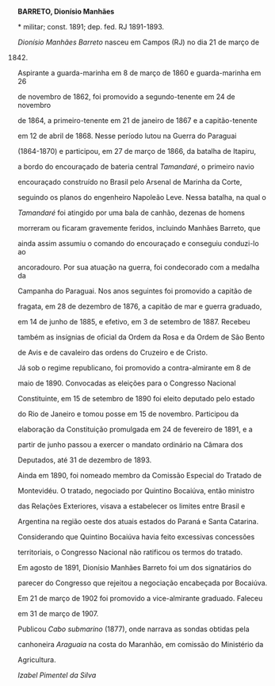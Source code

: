 **BARRETO, Dionísio Manhães**



\* militar; const. 1891; dep. fed. RJ 1891-1893.



*Dionísio Manhães Barreto* nasceu em Campos (RJ) no dia 21 de março de

1842.



Aspirante a guarda-marinha em 8 de março de 1860 e guarda-marinha em 26

de novembro de 1862, foi promovido a segundo-tenente em 24 de novembro

de 1864, a primeiro-tenente em 21 de janeiro de 1867 e a capitão-tenente

em 12 de abril de 1868. Nesse período lutou na Guerra do Paraguai

(1864-1870) e participou, em 27 de março de 1866, da batalha de Itapiru,

a bordo do encouraçado de bateria central *Tamandaré*, o primeiro navio

encouraçado construído no Brasil pelo Arsenal de Marinha da Corte,

seguindo os planos do engenheiro Napoleão Leve. Nessa batalha, na qual o

*Tamandaré* foi atingido por uma bala de canhão, dezenas de homens

morreram ou ficaram gravemente feridos, incluindo Manhães Barreto, que

ainda assim assumiu o comando do encouraçado e conseguiu conduzi-lo ao

ancoradouro. Por sua atuação na guerra, foi condecorado com a medalha da

Campanha do Paraguai. Nos anos seguintes foi promovido a capitão de

fragata, em 28 de dezembro de 1876, a capitão de mar e guerra graduado,

em 14 de junho de 1885, e efetivo, em 3 de setembro de 1887. Recebeu

também as insígnias de oficial da Ordem da Rosa e da Ordem de São Bento

de Avis e de cavaleiro das ordens do Cruzeiro e de Cristo.



Já sob o regime republicano, foi promovido a contra-almirante em 8 de

maio de 1890. Convocadas as eleições para o Congresso Nacional

Constituinte, em 15 de setembro de 1890 foi eleito deputado pelo estado

do Rio de Janeiro e tomou posse em 15 de novembro. Participou da

elaboração da Constituição promulgada em 24 de fevereiro de 1891, e a

partir de junho passou a exercer o mandato ordinário na Câmara dos

Deputados, até 31 de dezembro de 1893.



Ainda em 1890, foi nomeado membro da Comissão Especial do Tratado de

Montevidéu. O tratado, negociado por Quintino Bocaiúva, então ministro

das Relações Exteriores, visava a estabelecer os limites entre Brasil e

Argentina na região oeste dos atuais estados do Paraná e Santa Catarina.

Considerando que Quintino Bocaiúva havia feito excessivas concessões

territoriais, o Congresso Nacional não ratificou os termos do tratado.

Em agosto de 1891, Dionísio Manhães Barreto foi um dos signatários do

parecer do Congresso que rejeitou a negociação encabeçada por Bocaiúva.



Em 21 de março de 1902 foi promovido a vice-almirante graduado. Faleceu

em 31 de março de 1907.



Publicou *Cabo submarino* (1877), onde narrava as sondas obtidas pela

canhoneira *Araguaia* na costa do Maranhão, em comissão do Ministério da

Agricultura.



*Izabel Pimentel da Silva*



